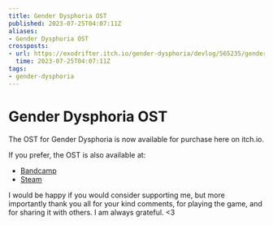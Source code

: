 ```yaml
---
title: Gender Dysphoria OST
published: 2023-07-25T04:07:11Z
aliases:
- Gender Dysphoria OST
crossposts:
- url: https://exodrifter.itch.io/gender-dysphoria/devlog/565235/gender-dysphoria-ost
  time: 2023-07-25T04:07:11Z
tags:
- gender-dysphoria
---
```


# Gender Dysphoria OST

The OST for Gender Dysphoria is now available for purchase here on itch.io.

If you prefer, the OST is also available at:
- [Bandcamp](https://music.exodrifter.space/album/gender-dysphoria-ost)
- [Steam](https://store.steampowered.com/app/2310560/Gender_Dysphoria_OST/)

I would be happy if you would consider supporting me, but more importantly thank you all for your kind comments, for playing the game, and for sharing it with others. I am always grateful. <3
